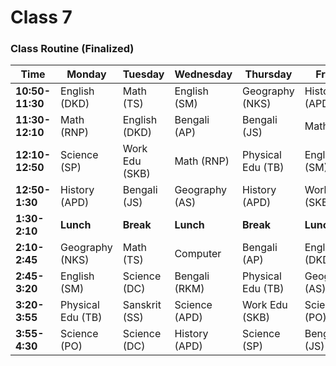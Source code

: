 # Class 7
### **Class Routine (Finalized)**

| Time | Monday | Tuesday | Wednesday | Thursday | Friday | Saturday |
| --- | --- | --- | --- | --- | --- | --- |
| **10:50-11:30** | English (DKD) | Math (TS) | English (SM) | Geography (NKS) | History (APD) | Bengali (RKM) |
| **11:30-12:10** | Math (RNP) | English (DKD) | Bengali (AP) | Bengali (JS) | Math (TS) | Math (RNP) |
| **12:10-12:50** | Science (SP) | Work Edu (SKB) | Math (RNP) | Physical Edu (TB) | English (SM) | Bengali (RKM) |
| **12:50-1:30** | History (APD) | Bengali (JS) | Geography (AS) | History (APD) | Work Edu (SKB) | Science (PO) |
| **1:30-2:10** | **Lunch** | **Break** | **Lunch** | **Break** | **Lunch** | **\-** |
| **2:10-2:45** | Geography (NKS) | Math (TS) | Computer | Bengali (AP) | English (DKD) | **\-** |
| **2:45-3:20** | English (SM) | Science (DC) | Bengali (RKM) | Physical Edu (TB) | Geography (AS) | **\-** |
| **3:20-3:55** | Physical Edu (TB) | Sanskrit (SS) | Science (APD) | Work Edu (SKB) | Science (PO) | **\-** |
| **3:55-4:30** | Science (PO) | Science (DC) | History (APD) | Science (SP) | Bengali (JS) | **\-** |”
